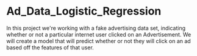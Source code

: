 # Ad_Data_Logistic_Regression

In this project we're working with a fake advertising data set, indicating whether or not a particular internet user clicked on an Advertisement. We will create a model that will predict whether or not they will click on an ad based off the features of that user.
